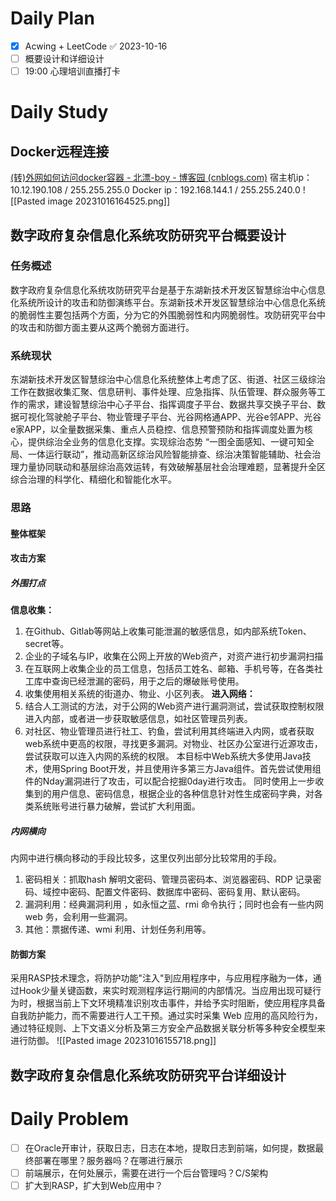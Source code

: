 # Daily Plan
- [x] Acwing + LeetCode ✅ 2023-10-16
- [ ] 概要设计和详细设计
- [ ] 19:00 心理培训直播打卡
# Daily Study
## Docker远程连接
[(转)外网如何访问docker容器 - 北漂-boy - 博客园 (cnblogs.com)](https://www.cnblogs.com/yjt1993/p/10412683.html)
宿主机ip：10.12.190.108 / 255.255.255.0
Docker ip：192.168.144.1 / 255.255.240.0
![[Pasted image 20231016164525.png]]
## 数字政府复杂信息化系统攻防研究平台概要设计
### 任务概述
数字政府复杂信息化系统攻防研究平台是基于东湖新技术开发区智慧综治中心信息化系统所设计的攻击和防御演练平台。东湖新技术开发区智慧综治中心信息化系统的脆弱性主要包括两个方面，分为它的外围脆弱性和内网脆弱性。攻防研究平台中的攻击和防御方面主要从这两个脆弱方面进行。
### 系统现状
东湖新技术开发区智慧综治中心信息化系统整体上考虑了区、街道、社区三级综治工作在数据收集汇聚、信息研判、事件处理、应急指挥、队伍管理、群众服务等工作的需求，建设智慧综治中心子平台、指挥调度子平台、数据共享交换子平台、数据可视化驾驶舱子平台、物业管理子平台、光谷网格通APP、光谷e邻APP、光谷e家APP，以全量数据采集、重点人员稳控、信息预警预防和指挥调度处置为核心，提供综治全业务的信息化支撑。实现综治态势 “一图全面感知、一键可知全局、一体运行联动”，推动高新区综治风险智能排查、综治决策智能辅助、社会治理力量协同联动和基层综治高效运转，有效破解基层社会治理难题，显著提升全区综合治理的科学化、精细化和智能化水平。
### 思路
#### 整体框架
#### 攻击方案
##### 外围打点
**信息收集：**
1. 在Github、Gitlab等网站上收集可能泄漏的敏感信息，如内部系统Token、secret等。
2. 企业的子域名与IP，收集在公网上开放的Web资产，对资产进行初步漏洞扫描
3. 在互联网上收集企业的员工信息，包括员工姓名、邮箱、手机号等，在各类社工库中查询已经泄漏的密码，用于之后的爆破账号使用。
4. 收集使用相关系统的街道办、物业、小区列表。
**进入网络：**
5. 结合人工测试的方法，对于公网的Web资产进行漏洞测试，尝试获取控制权限进入内部，或者进一步获取敏感信息，如社区管理员列表。
6.  对社区、物业管理员进行社工、钓鱼，尝试利用其终端进入内网，或者获取web系统中更高的权限，寻找更多漏洞。对物业、社区办公室进行近源攻击，尝试获取可以连入内网的系统的权限。
本目标中Web系统大多使用Java技术，使用Spring Boot开发，并且使用许多第三方Java组件。首先尝试使用组件的Nday漏洞进行了攻击，可以配合挖掘0day进行攻击。
同时使用上一步收集到的用户信息、密码信息，根据企业的各种信息针对性生成密码字典，对各类系统账号进行暴力破解，尝试扩大利用面。
##### 内网横向
内网中进行横向移动的手段比较多，这里仅列出部分比较常用的手段。
1. 密码相关：抓取hash 解明文密码、管理员密码本、浏览器密码、RDP 记录密码、域控中密码、配置文件密码、数据库中密码、密码复用、默认密码。
2. 漏洞利用：经典漏洞利用 ，如永恒之蓝、rmi 命令执行；同时也会有一些内网 web 务，会利用一些漏洞。
3. 其他：票据传递、wmi 利用、计划任务利用等。
#### 防御方案
 采用RASP技术理念，将防护功能"注入"到应用程序中，与应用程序融为一体，通过Hook少量关键函数，来实时观测程序运行期间的内部情况。当应用出现可疑行为时，根据当前上下文环境精准识别攻击事件，并给予实时阻断，使应用程序具备自我防护能力，而不需要进行人工干预。通过实时采集 Web 应用的高风险行为，通过特征规则、上下文语义分析及第三方安全产品数据关联分析等多种安全模型来进行防御。
![[Pasted image 20231016155718.png]]
## 数字政府复杂信息化系统攻防研究平台详细设计

# Daily Problem
- [ ] 在Oracle开审计，获取日志，日志在本地，提取日志到前端，如何提，数据最终部署在哪里？服务器吗？在哪进行展示
- [ ] 前端展示，在何处展示，需要在进行一个后台管理吗？C/S架构
- [ ] 扩大到RASP，扩大到Web应用中？
